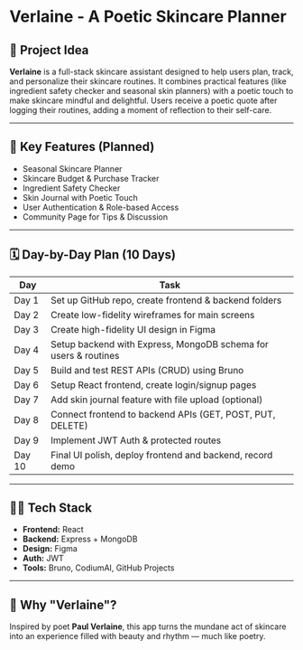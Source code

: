 # Verlaine - A Poetic Skincare Planner

## 🌸 Project Idea

**Verlaine** is a full-stack skincare assistant designed to help users plan, track, and personalize their skincare routines. It combines practical features (like ingredient safety checker and seasonal skin planners) with a poetic touch to make skincare mindful and delightful. Users receive a poetic quote after logging their routines, adding a moment of reflection to their self-care.

---

## 🎯 Key Features (Planned)

- Seasonal Skincare Planner  
- Skincare Budget & Purchase Tracker  
- Ingredient Safety Checker  
- Skin Journal with Poetic Touch  
- User Authentication & Role-based Access  
- Community Page for Tips & Discussion  

---

## 🗓️ Day-by-Day Plan (10 Days)

| Day | Task |
|-----|------|
| Day 1 | Set up GitHub repo, create frontend & backend folders |
| Day 2 | Create low-fidelity wireframes for main screens |
| Day 3 | Create high-fidelity UI design in Figma |
| Day 4 | Setup backend with Express, MongoDB schema for users & routines |
| Day 5 | Build and test REST APIs (CRUD) using Bruno |
| Day 6 | Setup React frontend, create login/signup pages |
| Day 7 | Add skin journal feature with file upload (optional) |
| Day 8 | Connect frontend to backend APIs (GET, POST, PUT, DELETE) |
| Day 9 | Implement JWT Auth & protected routes |
| Day 10 | Final UI polish, deploy frontend and backend, record demo |

---

## 👩‍💻 Tech Stack

- **Frontend:** React  
- **Backend:** Express + MongoDB  
- **Design:** Figma  
- **Auth:** JWT  
- **Tools:** Bruno, CodiumAI, GitHub Projects  

---

## 🤍 Why "Verlaine"?

Inspired by poet **Paul Verlaine**, this app turns the mundane act of skincare into an experience filled with beauty and rhythm — much like poetry.

